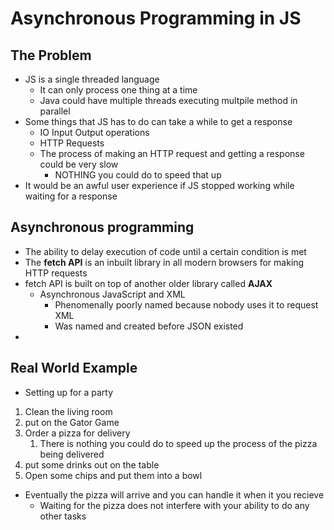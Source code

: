 # Asynchronous Programming in JS

## The Problem
- JS is a single threaded language
  - It can only process one thing at a time
  - Java could have multiple threads executing multpile method in parallel
- Some things that JS has to do can take a while to get a response
  - IO Input Output operations 
  - HTTP Requests
  - The process of making an HTTP request and getting a response could be very slow
    - NOTHING you could do to speed that up
- It would be an awful user experience if JS stopped working while waiting for a response

## Asynchronous programming
- The ability to delay execution of code until a certain condition is met
- The **fetch API** is an inbuilt library in all modern browsers for making HTTP requests
- fetch API is built on top of another older library called **AJAX**
  - Asynchronous JavaScript and XML
    - Phenomenally poorly named because nobody uses it to request XML 
    - Was named and created before JSON existed
- 

## Real World Example
- Setting up for a party
1. Clean the living room
2. put on the Gator Game
3. Order a pizza for delivery
   1. There is nothing you could do to speed up the process of the pizza being delivered
4. put some drinks out on the table
5. Open some chips and put them into a bowl
- Eventually the pizza will arrive and you can handle it when it you recieve
  - Waiting for the pizza does not interfere with your ability to do any other tasks